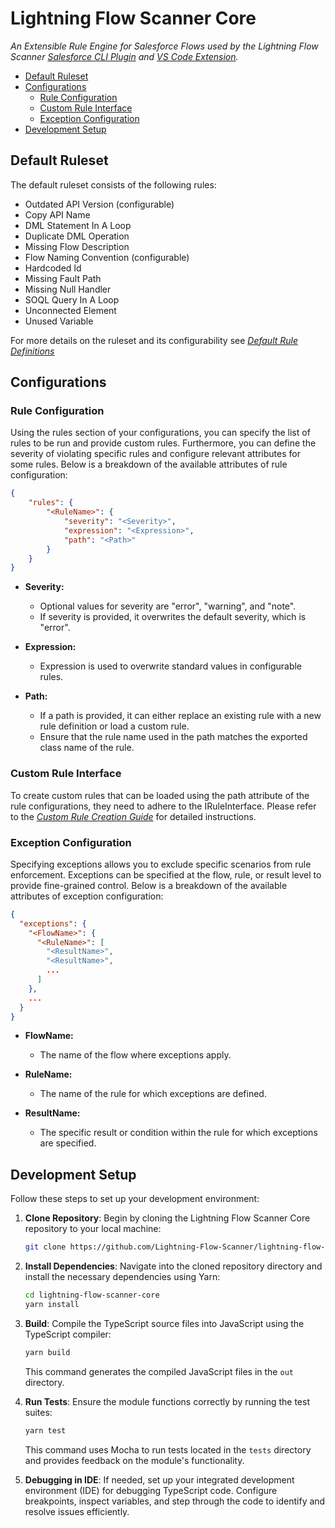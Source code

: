 # Lightning Flow Scanner Core

_An Extensible Rule Engine for Salesforce Flows used by the Lightning Flow Scanner [Salesforce CLI Plugin](https://www.npmjs.com/package/lightning-flow-scanner) and [VS Code Extension](https://marketplace.visualstudio.com/items?itemName=ForceConfigControl.lightningflowscanner&ssr=false#review-details)._ 

- [Default Ruleset](#default-ruleset)
- [Configurations](#configurations)
  - [Rule Configuration](#rule-configuration)
  - [Custom Rule Interface](#custom-rule-interface)
  - [Exception Configuration](#exception-configuration)
- [Development Setup](#development-setup)

## Default Ruleset

The default ruleset consists of the following rules:

- Outdated API Version (configurable)
- Copy API Name
- DML Statement In A Loop
- Duplicate DML Operation
- Missing Flow Description
- Flow Naming Convention (configurable)
- Hardcoded Id
- Missing Fault Path
- Missing Null Handler
- SOQL Query In A Loop
- Unconnected Element
- Unused Variable 

For more details on the ruleset and its configurability see  _[Default Rule Definitions](https://github.com/Lightning-Flow-Scanner/lightning-flow-scanner-core/tree/master/docs/defaultrules.md)_

## Configurations

### Rule Configuration

Using the rules section of your configurations, you can specify the list of rules to be run and provide custom rules. Furthermore, you can define the severity of violating specific rules and configure relevant attributes for some rules. Below is a breakdown of the available attributes of rule configuration:

```json
{
    "rules": {
        "<RuleName>": {
            "severity": "<Severity>",
            "expression": "<Expression>",
            "path": "<Path>"
        }
    }
}
```

- **Severity:**
  - Optional values for severity are "error", "warning", and "note".
  - If severity is provided, it overwrites the default severity, which is "error".

- **Expression:**
  - Expression is used to overwrite standard values in configurable rules.

- **Path:**
  - If a path is provided, it can either replace an existing rule with a new rule definition or load a custom rule.
  - Ensure that the rule name used in the path matches the  exported class name of the rule.

### Custom Rule Interface

To create custom rules that can be loaded using the path attribute of the rule configurations, they need to adhere to the IRuleInterface. Please refer to the _[Custom Rule Creation Guide](https://github.com/Lightning-Flow-Scanner/lightning-flow-scanner-core/tree/master/docs/customruleguide.md)_ for detailed instructions.

### Exception Configuration

Specifying exceptions allows you to exclude specific scenarios from rule enforcement. Exceptions can be specified at the flow, rule, or result level to provide fine-grained control. Below is a breakdown of the available attributes of exception configuration:

```json
{
  "exceptions": {
    "<FlowName>": {
      "<RuleName>": [
        "<ResultName>",
        "<ResultName>",
        ...
      ]
    },
    ...
  }
}
```

- **FlowName:**
  - The name of the flow where exceptions apply.

- **RuleName:**
  - The name of the rule for which exceptions are defined.

- **ResultName:**
  - The specific result or condition within the rule for which exceptions are specified.

## Development Setup

Follow these steps to set up your development environment:

1. **Clone Repository**: Begin by cloning the Lightning Flow Scanner Core repository to your local machine:

    ```bash
    git clone https://github.com/Lightning-Flow-Scanner/lightning-flow-scanner-core.git
    ```

2. **Install Dependencies**: Navigate into the cloned repository directory and install the necessary dependencies using Yarn:

    ```bash
    cd lightning-flow-scanner-core
    yarn install
    ```

3. **Build**: Compile the TypeScript source files into JavaScript using the TypeScript compiler:

    ```bash
    yarn build
    ```

    This command generates the compiled JavaScript files in the `out` directory.

4. **Run Tests**: Ensure the module functions correctly by running the test suites:

    ```bash
    yarn test
    ```

    This command uses Mocha to run tests located in the `tests` directory and provides feedback on the module's functionality.

5. **Debugging in IDE**: If needed, set up your integrated development environment (IDE) for debugging TypeScript code. Configure breakpoints, inspect variables, and step through the code to identify and resolve issues efficiently.